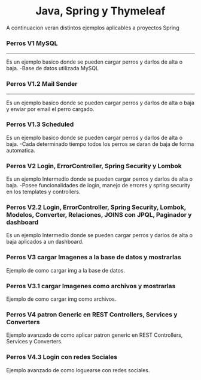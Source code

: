 <h1 align="center">Java, Spring y Thymeleaf </h1>
<p align="left">A continuacion veran distintos ejemplos aplicables a proyectos Spring</p>

<h3 align="left">Perros V1 MySQL</h3>
<hr style="border:1px;">
<p align="left">Es un ejemplo basico donde se pueden cargar perros y darlos de alta o baja. -Base de datos utilizada MySQL</p>

<h3 align="left">Perros V1.2 Mail Sender</h3>
<hr>
<p align="left">Es un ejemplo basico donde se pueden cargar perros y darlos de alta o baja y enviar por email el perro cargado.</p>

<h3 align="left">Perros V1.3 Scheduled</h3>
<p align="left">Es un ejemplo basico donde se pueden cargar perros y darlos de alta o baja. -Cada determinado tiempo todos los perros se daran de baja de forma automatica.</p>

<h3 align="left">Perros V2 Login, ErrorController, Spring Security y Lombok</h3>
<p align="left">Es un ejemplo Intermedio donde se pueden cargar perros y darlos de alta o baja. -Posee funcionalidades de login, manejo de errores y spring security en los templates y controllers.</p>

<h3 align="left">Perros V2.2 Login, ErrorController, Spring Security, Lombok, Modelos, Converter, Relaciones, JOINS con JPQL, Paginador y dashboard</h3>
<p align="left">Es un ejemplo Intermedio donde se pueden cargar perros y darlos de alta o baja aplicados a un dashboard.</p>

<h3 align="left">Perros V3 cargar Imagenes a la base de datos y mostrarlas</h3>
<p align="left">Ejemplo de como cargar img a la base de datos.</p>

<h3 align="left">Perros V3.1 cargar Imagenes como archivos y mostrarlas</h3>
<p align="left">Ejemplo de como cargar img como archivos.</p>

<h3 align="left">Perros V4 patron Generic en REST Controllers, Services y Converters</h3>
<p align="left">Ejemplo avanzado de como aplicar patron generic en REST Controllers, Services y Converters.</p>

<h3 align="left">Perros V4.3 Login con redes Sociales</h3>
<p align="left">Ejemplo avanzado de como loguearse con redes sociales.</p>
